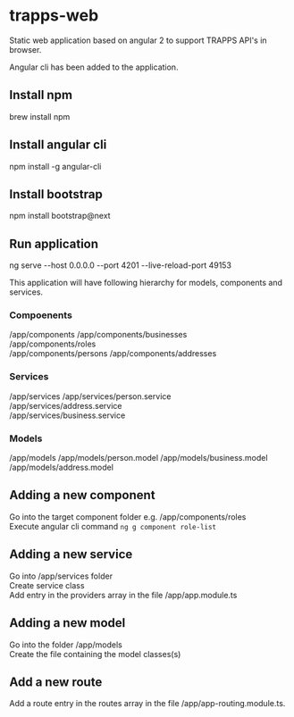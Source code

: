 # trapps-web
Static web application based on angular 2 to support TRAPPS API's in browser.

Angular cli has been added to the application.

## Install npm
brew install npm

## Install angular cli 
npm install -g angular-cli

## Install bootstrap
npm install bootstrap@next

## Run application
ng serve --host 0.0.0.0 --port 4201 --live-reload-port 49153


This application will have following hierarchy for models, components and services.

### Compoenents
/app/components 
/app/components/businesses     
/app/components/roles  
/app/components/persons 
/app/components/addresses 

### Services
/app/services 
/app/services/person.service  
/app/services/address.service  
/app/services/business.service  

### Models
/app/models 
/app/models/person.model 
/app/models/business.model  
/app/models/address.model 

## Adding a new component
Go into the target component folder e.g. /app/components/roles  
Execute angular cli command <code>ng g component role-list</code>

## Adding a new service
Go into /app/services folder  
Create service class  
Add entry in the providers array in the file /app/app.module.ts  

## Adding a new model
Go into the folder /app/models  
Create the file containing the model classes(s)  

## Add a new route  
Add a route entry in the routes array in the file /app/app-routing.module.ts.  

